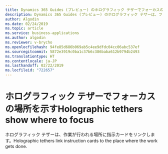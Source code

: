 ```yaml
---
title: Dynamics 365 Guides (プレビュー) のホログラフィック テザーでフォーカスの場所が示される
description: Dynamics 365 Guides (プレビュー) のホログラフィック テザーは、フォーカスの場所をユーザーに示す指示カードにリンクします。
author: Algodin
ms.date: 02/24/2019
ms.topic: article
ms.service: business-applications
ms.author: algodin
ms.reviewer: v-brycho
ms.openlocfilehash: 94fe85d686b069ab5c4ee9dfdc04cc06abc537ef
ms.sourcegitcommit: 5872e3919c0ba1c37b6c386baba612b9794b2493
ms.translationtype: HT
ms.contentlocale: ja-JP
ms.lasthandoff: 02/22/2019
ms.locfileid: "722657"
---
```

# <a name="holographic-tethers-show-where-to-focus"></a><span data-ttu-id="e3503-103">ホログラフィック テザーでフォーカスの場所を示す</span><span class="sxs-lookup"><span data-stu-id="e3503-103">Holographic tethers show where to focus</span></span>

<span data-ttu-id="e3503-104">ホログラフィック テザーは、作業が行われる場所に指示カードをリンクします。</span><span class="sxs-lookup"><span data-stu-id="e3503-104">Holographic tethers link instruction cards to the place where the work gets done.</span></span>
